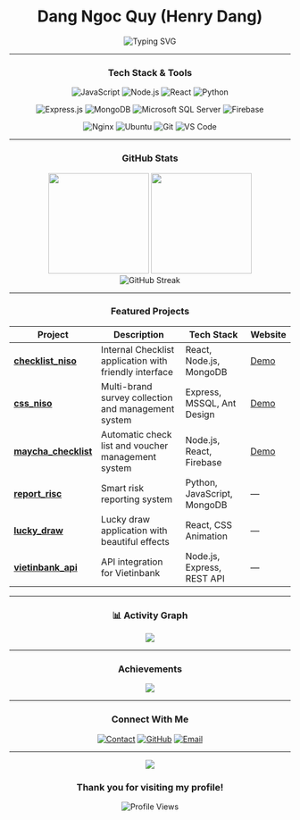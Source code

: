 <div align="center">

# **Dang Ngoc Quy** (Henry Dang)

<img src="https://readme-typing-svg.herokuapp.com?font=Fira+Code&pause=1000&color=2196F3&center=true&vCenter=true&width=435&lines=IT+Support;Technical+Support;System+Troubleshooting;Hardware+%26+Software+Maintenance;Problem+Solver;Always+Learning+New+Skills" alt="Typing SVG" />

---

### **Tech Stack & Tools**

<div align="center">

![JavaScript](https://img.shields.io/badge/JavaScript-323330?style=for-the-badge&logo=javascript&logoColor=F7DF1E)
![Node.js](https://img.shields.io/badge/Node.js-43853D?style=for-the-badge&logo=node.js&logoColor=white)
![React](https://img.shields.io/badge/React-20232A?style=for-the-badge&logo=react&logoColor=61DAFB)
![Python](https://img.shields.io/badge/Python-14354C?style=for-the-badge&logo=python&logoColor=white)

![Express.js](https://img.shields.io/badge/Express.js-404D59?style=for-the-badge&logo=express&logoColor=white)
![MongoDB](https://img.shields.io/badge/MongoDB-4EA94B?style=for-the-badge&logo=mongodb&logoColor=white)
![Microsoft SQL Server](https://img.shields.io/badge/Microsoft%20SQL%20Server-CC2927?style=for-the-badge&logo=microsoft%20sql%20server&logoColor=white)
![Firebase](https://img.shields.io/badge/Firebase-039BE5?style=for-the-badge&logo=Firebase&logoColor=white)

![Nginx](https://img.shields.io/badge/nginx-%23009639.svg?style=for-the-badge&logo=nginx&logoColor=white)
![Ubuntu](https://img.shields.io/badge/Ubuntu-E95420?style=for-the-badge&logo=ubuntu&logoColor=white)
![Git](https://img.shields.io/badge/git-%23F05033.svg?style=for-the-badge&logo=git&logoColor=white)
![VS Code](https://img.shields.io/badge/Visual%20Studio%20Code-0078d7.svg?style=for-the-badge&logo=visual-studio-code&logoColor=white)

</div>

---

### **GitHub Stats**

<div align="center">
  <img height="180em" src="https://github-readme-stats.vercel.app/api?username=dangngocquy&show_icons=true&theme=react&include_all_commits=true&count_private=true&hide_border=true"/>
  <img height="180em" src="https://github-readme-stats.vercel.app/api/top-langs/?username=dangngocquy&layout=compact&langs_count=8&theme=react&hide_border=true"/>
</div>

<div align="center">
  <img src="https://github-readme-streak-stats.herokuapp.com/?user=dangngocquy&theme=react&hide_border=true" alt="GitHub Streak" />
</div>

---

### **Featured Projects**

<div align="center">

| **Project** | **Description** | **Tech Stack** | **Website** |
|---|---|---|---|
| [**checklist_niso**](https://github.com/dangngocquy/checklist_niso) | Internal Checklist application with friendly interface | React, Node.js, MongoDB | [Demo](https://css.niso.com.vn:3008/) |
| [**css_niso**](https://github.com/dangngocquy/css_niso) | Multi-brand survey collection and management system | Express, MSSQL, Ant Design | [Demo](https://css.niso.com.vn:3008/) |
| [**maycha_checklist**](https://github.com/dangngocquy/maycha_checklist) | Automatic check list and voucher management system | Node.js, React, Firebase | [Demo](https://checklist.tamhao.com.vn/) |
| [**report_risc**](https://github.com/dangngocquy/report_nisc) | Smart risk reporting system | Python, JavaScript, MongoDB | — |
| [**lucky_draw**](https://github.com/dangngocquy/lucky_draw) | Lucky draw application with beautiful effects | React, CSS Animation | — |
| [**vietinbank_api**](https://github.com/dangngocquy/vietinbank_api) | API integration for Vietinbank | Node.js, Express, REST API | — |

</div>

---

### 📊 **Activity Graph**

<div align="center">
  <img src="https://github-readme-activity-graph.vercel.app/graph?username=dangngocquy&theme=react-dark&hide_border=true&area=true" />
</div>

---

### **Achievements**

<div align="center">
  <img src="https://github-profile-trophy.vercel.app/?username=dangngocquy&theme=onedark&no-frame=true&row=1&column=6" />
</div>

---

### **Connect With Me**

<div align="center">

[![Contact](https://img.shields.io/badge/Contact_Service-FF5722?style=for-the-badge&logo=web&logoColor=white)](http://dangngocquy.id.vn/contact)
[![GitHub](https://img.shields.io/badge/GitHub-100000?style=for-the-badge&logo=github&logoColor=white)](https://github.com/dangngocquy)
[![Email](https://img.shields.io/badge/Email-D14836?style=for-the-badge&logo=gmail&logoColor=white)](mailto:dangngocquy.business@gmail.com)

</div>

---

<div align="center">
  <img src="https://capsule-render.vercel.app/api?type=waving&color=gradient&height=100&section=footer&animation=fadeIn" />
  
  ### **Thank you for visiting my profile!**
  
 ![Profile Views](https://komarev.com/ghpvc/?username=dangngocquy&color=brightgreen&style=flat-square&label=Profile+Views)
  
</div>
